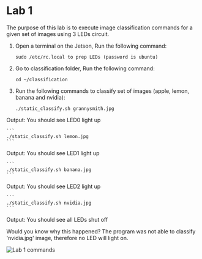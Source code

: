 
# Lab 1
The purpose of this lab is to execute image classification commands for a given set of images using 3 LEDs circuit.


1. Open a terminal on the Jetson, Run the following command:

    ```
    sudo /etc/rc.local to prep LEDs (password is ubuntu)
    ```

2. Go to classification folder, Run the following command:

    ```
    cd ~/classification
    ```

3. Run the following commands to classify set of images (apple, lemon, banana and nvidia):

    ```
    ./static_classify.sh grannysmith.jpg
    ```
Output: You should see LED0 light up

    ```
    ./static_classify.sh lemon.jpg
    ```
Output: You should see LED1 light up

    ```
    ./static_classify.sh banana.jpg
    ```
Output: You should see LED2 light up


    ```
    ./static_classify.sh nvidia.jpg
    ```
Output: You should see all LEDs shut off

Would you know why this happened? 
The program was not able to classify 'nvidia.jpg' image, therefore no LED will light on.

![Lab 1 commands](/images/lab1Commands.png)